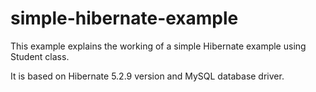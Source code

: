 # simple-hibernate-example
This example explains the working of a simple Hibernate example using Student class.

It is based on Hibernate 5.2.9 version and MySQL database driver.
